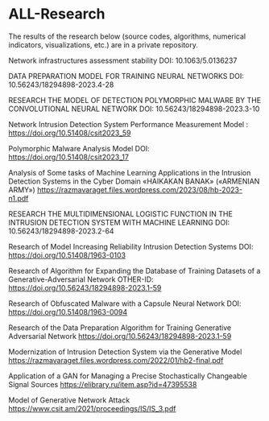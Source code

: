# ALL-Research
The results of the research below (source codes, algorithms, numerical indicators, visualizations, etc.) are in a private repository.


Network infrastructures assessment stability
DOI: 10.1063/5.0136237 
 
DATA PREPARATION MODEL FOR TRAINING NEURAL NETWORKS
DOI: 10.56243/18294898-2023.4-28
 
RESEARCH THE MODEL OF DETECTION POLYMORPHIC MALWARE BY THE CONVOLUTIONAL NEURAL NETWORK
DOI: 10.56243/18294898-2023.3-10
 
Network Intrusion Detection System Performance Measurement Model
: https://doi.org/10.51408/csit2023_59
 
Polymorphic Malware Analysis Model
DOI: https://doi.org/10.51408/csit2023_17 

Analysis of Some tasks of Machine Learning Applications in the Intrusion Detection Systems in the Cyber Domain
«HAIKAKAN BANAK» («ARMENIAN ARMY»)
https://razmavaraget.files.wordpress.com/2023/08/hb-2023-n1.pdf 

RESEARCH THE MULTIDIMENSIONAL LOGISTIC FUNCTION IN THE INTRUSION DETECTION SYSTEM WITH MACHINE LEARNING
 DOI: 10.56243/18294898-2023.2-64 

Research of Model Increasing Reliability Intrusion Detection Systems
DOI: https://doi.org/10.51408/1963-0103

Research of Algorithm for Expanding the Database of Training Datasets of a Generative-Adversarial Network
OTHER-ID: https://doi.org/10.56243/18294898-2023.1-59

Research of Obfuscated Malware with a Capsule Neural Network
DOI: https://doi.org/10.51408/1963-0094

Research of the Data Preparation Algorithm for Training Generative Adversarial Network
https://doi.org/10.56243/18294898-2023.1-59  

Modernization of Intrusion Detection System via the Generative Model
https://razmavaraget.files.wordpress.com/2022/01/hb2-final.pdf  

Application of a GAN for Managing a Precise Stochastically Changeable Signal Sources
https://elibrary.ru/item.asp?id=47395538  

Model of Generative Network Attack
https://www.csit.am/2021/proceedings/IS/IS_3.pdf     
 
